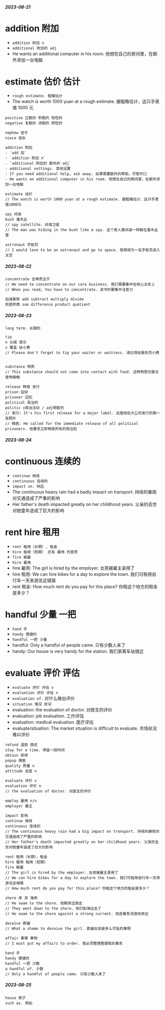 ##### 2023-08-21

# addition 附加

- `addition 附加 n`
- `additional 附加的 adj`
- He wants an additional computer in his room. 他想在自己的房间里，在额外添加一台电脑

# estimate 估价 估计

- `rough estimate. 粗略估计`
- The watch is worth 1000 yuan at a rough estimate. 据粗略估计，这只手表值 1000 元

```
positive 正数的 积极的 阳性的
negative 复数的 消极的 阴性的

nephew 侄子
niece 侄女

addition 附加
- `add 加`
- `addition 附加 n`
- `additional 附加的 额外的 adj`
- additional settings. 其他设置
- If you need additional help, ask away. 如果需要额外的帮助，尽管开口
- He wants an additional computer in his room. 他想在自己的房间里，在额外添加一台电脑

estimate 估价
// The watch is worth 1000 yuan at a rough estimate. 据粗略估计，这只手表值1000元

spy 间谍
bush 灌木丛
// spy satellite. 间谍卫星
// The man was hiding in the bush like a spy. 这个男人像间谍一样躲在灌木丛里

astronaut 宇航员
// I would love to be an astronaut and go to space. 我想成为一名宇航员进入太空
```

##### 2023-08-22

```
concentrate 全神贯注于
// We need to concentrate on our core business. 我们需要集中在核心业务上
// When you read, You have to concentrate. 读书时要集中注意力

加减乘除 add subtract multiply divide
和差积商 sum difference product quotient
```

##### 2023-08-23

```
long term. 长期的

tip
n 尖端 提示
v 覆盖 给小费
// Please don't forget to tip your waiter or waitress. 请记得给服务员小费


substance 物质
// This substance should not come into contact with food. 这种物质切莫与食物接触

release 释放 发行
prison 监狱
prisoner 囚犯
political 政治的
politic v政治活动 / adj明智的
// 发行: It's his first release for a major label. 这是他在大公司发行的第一张照片
// 释放: He called for the immediate release of all political prisoners. 他要求立即释放所有的政治犯
```

##### 2023-08-24

# continuous 连续的

- `continue 继续`
- `continuous 连续的`
- `impact on. 响应`
- The continuous heavy rain had a badly impact on transport. 持续的暴雨对交通造成了严重的影响
- Her father's death impacted greatly on her childhood years. 父亲的去世对她童年造成了巨大的影响

# rent hire 租用

- `rent 租用（长期）, 租金`
- `hire 租用（短期） 还有 雇用 的意思`
- `fire 解雇`
- `hire 雇用`
- hire 雇用: The girl is hired by the employer. 女孩被雇主录用了
- hire 租用: We can hire bikes for a day to explore the town. 我们可租用自行车一天来游览这城镇
- rent 租金: How much rent do you pay for this place? 你租这个地方的租金是多少？

# handful 少量 一把

- `hand 手`
- `handy 便捷的`
- `handful 一把 少量`
- handful: Only a handful of people came. 只有少数人来了
- handy: Our house is very handy for the station. 我们家离车站很近

# evaluate 评价 评估

- `evaluate 评价 评估 v`
- `evaluation 评价 评估 n`
- `evaluation of.` 对什么做出评价
- `situation 情况 状况`
- evaluation: the evaluation of doctor. 对医生的评价
- evaluation: job evaluation. 工作评估
- evaluation: medical evaluation. 医疗评估
- evaluate/situation: The market situation is difficult to evaluate. 市场状况难以评价

```
refund 退款 偿还
stay for a time. 停留一段时间
obtain 获得
popup 弹窗
quality 质量 n
attitude 态度 n

evaluate 评价 v
evaluation 评价 n
// the evaluation of doctor. 对医生的评价

employ 雇用 n/v
employer 雇主

impact 影响
continue 继续
continuous 连续的
// The continuous heavy rain had a big impact on transport. 持续的暴雨对交通造成了严重的影响
// Her father's death impacted greatly on her childhood years. 父亲的去世对她童年造成了巨大的影响

rent 租用（长期），租金
hire 雇用 租用（短期）
fire 解雇
// The girl is hired by the employer. 女孩被雇主录用了
// We can hire bikes for a day to explore the town. 我们可租用自行车一天来游览这城镇
// How much rent do you pay for this place? 你租这个地方的租金是多少？

shore 岸 滨 海岸
// He swam to the shore. 他朝岸边游去
// They went down to the shore. 他们到海边去了
// He swam to the shore against a strong current. 他逆着急流游向岸边

deceive 欺骗
// What a shame to deceive the girl. 欺骗女孩是多么可耻的事啊

affair 事情 事物
// I must put my affairs to order. 我必须整理整理我的事务

hand 手
handy 便捷的
handful 一把 少数
a handful of. 少数
// Only a handful of people came. 只有少数人来了
```

##### 2023-08-25

```
house 房子
such as. 例如
```
